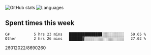 ![GitHub stats](https://github-readme-stats.vercel.app/api?username=emipa606&theme=github_dark&show_icons=true) 
![Languages](https://github-readme-stats.vercel.app/api/top-langs/?username=emipa606&theme=github_dark&layout=compact)

## Spent times this week
<!--START_SECTION:waka-->

```text
C#           5 hrs 23 mins   ███████████████░░░░░░░░░░   59.65 %
Other        2 hrs 26 mins   ██████▓░░░░░░░░░░░░░░░░░░   27.02 %
```

<!--END_SECTION:waka-->


26012022/8690260
